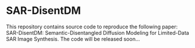# SAR-DisentDM
This repository contains source code to reproduce the following paper: SAR-DisentDM: Semantic-Disentangled Diffusion Modeling for Limited-Data SAR Image Synthesis. The code will be released soon...
